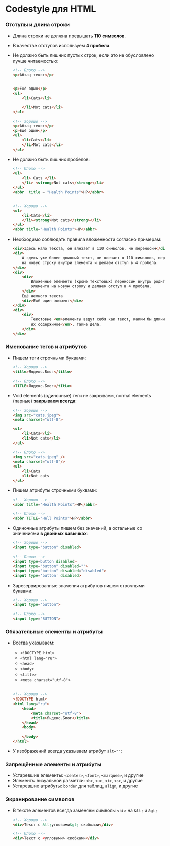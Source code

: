 # Codestyle для HTML

### Отступы и длина строки

* Длина строки не должна превышать **110 символов**.

* В качестве отступов используем **4 пробела**.

* Не должно быть лишних пустых строк, если это не обусловлено лучше читаемостью:

    ``` html
    <!-- Плохо -->
    <p>Абзац текст</p>


    <p>Ещё один</p>
    <ul>
        <li>Cats</li>

        </li>Not cats</li>
    </ul>

    <!-- Хорошо -->
    <p>Абзац текст</p>
    <p>Ещё один</p>
    <ul>
        <li>Cats</li>
        </li>Not cats</li>
    </ul>
    ```

* Не должно быть лишних пробелов:

    ``` html
    <!-- Плохо -->
    <ul>
        <li> Cats </li>
        </li> <strong>Not cats</strong></li>
    </ul>
    <abbr  title = "Health Points">HP</abbr>


    <!-- Хорошо -->
    <ul>
        <li>Cats</li>
        </li><strong>Not cats</strong></li>
    </ul>
    <abbr title="Health Points">HP</abbr>
    ```

* Необходимо соблюдать правила вложенности согласно примерам:

    ``` html
    <div>Здесь мало текста, он влезает в 110 символов, не переносим</div>
    <div>
        А здесь уже более длинный текст, не влезает в 110 символов, переносим его
        на новую строку внутри элемента и делаем отступ в 4 пробела.
    </div>
    <div>
        <div>
            Вложенные элементы (кроме текстовых) переносим внутрь родительского
            элемента на новую строку и делаем отступ в 4 пробела.
        </div>
        Ещё немного текста
        <div>Ещё один элемент</div>
    </div>
    <div>
        <div>
            Текстовые <em>элементы ведут себя как текст, каким бы длинным не было
            их содержимое</em>, такие дела.
        </div>
    </div>
    ```

### Именование тегов и атрибутов

* Пишем теги строчными буквами:

    ``` html
    <!-- Хорошо -->
    <title>Яндекс.Блог</title>

    <!-- Плохо -->
    <TITLE>Яндекс.Блог</tItLe>
    ```

* Void elements (одиночные) теги не закрываем, normal elements (парные) **закрываем всегда**:

    ``` html
    <!-- Хорошо -->
    <img src="cats.jpeg">
    <meta charset="utf-8">

    <ul>
        <li>Cats</li>
        <li>Not cats</li>
    </ul>

    <!-- Плохо -->
    <img src="cats.jpeg" />
    <meta charset="utf-8"/>
    <ul>
        <li>Cats
        <li>Not cats
    </ul>
    ```

* Пишем атрибуты строчными буквами:

    ``` html
    <!-- Хорошо -->
    <abbr title="Health Points">HP</abbr>

    <!-- Плохо -->
    <abbr TITLE="Hell Points">HP</abbr>
    ```  

* Одиночные атрибуты пишем без значений, а остальные со значениями **в двойных кавычках**:

    ``` html
    <!-- Хорошо -->
    <input type="button" disabled>

    <!-- Плохо -->
    <input type=button disabled>
    <input type="button" disabled="">
    <input type="button" disabled="disabled">
    <input type='button' disabled>
    ```  

* Зарезервированные значения атрибутов пишем строчными буквами:

    ``` html
    <!-- Хорошо -->
    <input type="button">

    <!-- Плохо -->
    <input type="BUTTON">
    ```

### Обязательные элементы и атрибуты

* Всегда указываем:

    - `<!DOCTYPE html>`
    - `<html lang="ru">`
    - `<head>`
    - `<body>`
    - `<title>`
    - `<meta charset="utf-8">`
    <br>

    ``` html
    <!-- Хорошо -->
    <!DOCTYPE html>
    <html lang="ru">
        <head>
            <meta charset="utf-8">
            <title>Яндекс.Блог</title>
        </head>
        <body>

        </body>
    </html>
    ```

* У изображений всегда указываем атрибут `alt=""`:

### Запрещённые элементы и атрибуты

* Устаревшие элементы: `<center>`, `<font>`, `<marquee>`, и другие
* Элементы визуальной разметки: `<b>`, `<u>`, `<i>`, `<s>`, и другие
* Устаревшие атрибуты: `border` для таблиц, `align`,  и другие

### Экранирование символов

* В тексте элементов всегда заменяем символы `<` и `>` на `&lt;` и `&gt;`

    ``` html
    <!-- Хорошо -->
    <div>Текст с &lt;угловыми&gt; скобками</div>

    <!-- Плохо -->
    <div>Текст с <угловыми> скобками</div>
    ```

